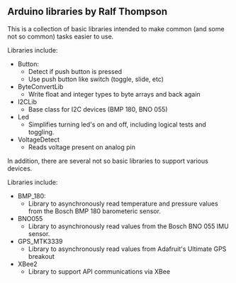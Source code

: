 Arduino libraries by Ralf Thompson
--------------------------

This is a collection of basic libraries intended to make common (and some not so common) tasks easier to use.

Libraries include:

* Button:
  * Detect if push button is pressed
  * Use push button like switch (toggle, slide, etc)
* ByteConvertLib
  * Write float and integer types to byte arrays and back again
* I2CLib
  * Base class for I2C devices (BMP 180, BNO 055)
* Led
  * Simplifies turning led's on and off, including logical tests and toggling.
* VoltageDetect
  * Reads voltage present on analog pin


In addition, there are several not so basic libraries to support various devices.

Libraries include:

* BMP_180:
  * Library to asynchronously read temperature and pressure values from the Bosch BMP 180 barometeric sensor.
* BNO055
  * Library to asynchronously read values from the Bosch BNO 055 IMU sensor.
* GPS_MTK3339
  * Library to asynchronously read values from Adafruit's Ultimate GPS breakout
* XBee2
  * Library to support API communications via XBee
